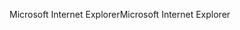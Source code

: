 <span data-ttu-id="a06e8-101">Microsoft Internet Explorer</span><span class="sxs-lookup"><span data-stu-id="a06e8-101">Microsoft Internet Explorer</span></span>
